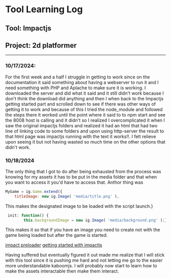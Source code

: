 # Tool Learning Log

## Tool: Impactjs

## Project: 2d platformer

---

### 10/17/2024:
For the first week and a half I struggle in getting to work since on the documentation it said something about having a webserver to run it and I need something with PHP and Aplache to make sure it is working. I downloaded the server and did what it said and it still didn't work because I don't think the download did anything and then I when back to the Impactjs getting started part and scrolled down to see if there was other ways of getting it to work and because of this I tried the node_module and followed the steps there it worked until the point where it said to to npm start and see the 8008 host is calling and it didn't so I realized I overcomplicated it when I saw the original impactjs folders and realized it had an html that had two line of linking code to some folders and upon using http-server the result to that html page was impactjs running with the text it works!!. I felt relieve upon seeing it but not having wasted so much time on the other options that didn't work.

### 10/18/2024
The only thing that I got to do after being exhausted from the process was knowing for my  assets it has to be put in the media folder and that when you want to access it you'd have to access that. Anthor thing was
```js
MyGame = ig.Game.extend({
    titleImage: new ig.Image( 'media/title.png' ),
```
This makes the designated image to be loaded with the script launch.}
```js
 init: function() {
        this.backgroundImage = new ig.Image( 'media/background.png' );}
```
This makes it so that if you have an image you need to create not with the game being loaded but after the game is started.

[impact preloader](https://impactjs.com/documentation/working-with-assets)
[getting started with impactjs](https://impactjs.com/documentation/getting-started)

Having suffered but eventually figured it out made me realize that I will stick with this tool since it is pushing me hard and not letting me go to the easier more understandable kaboomjs. I will probably now start to learn how to make the assets interactable then make them interact.

<!--
* Links you used today (websites, videos, etc)
* Things you tried, progress you made, etc
* Challenges, a-ha moments, etc
* Questions you still have
* What you're going to try next
-->
